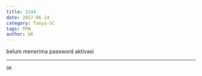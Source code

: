 ```yaml
---
title: 2144
date: 2017-06-14
category: Tanya-SC
tags: PPN
author: GK
---
```


belum menerima password aktivasi

---



`GK`
